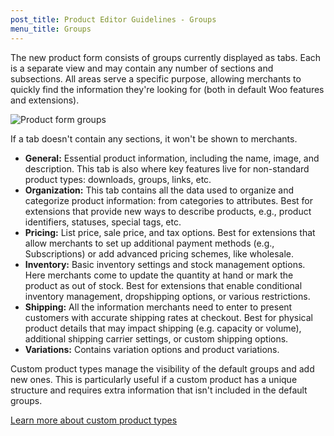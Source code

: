 ```yaml
---
post_title: Product Editor Guidelines - Groups
menu_title: Groups
---
```


The new product form consists of groups currently displayed as tabs. Each is a separate view and may contain any number of sections and subsections. All areas serve a specific purpose, allowing merchants to quickly find the information they're looking for (both in default Woo features and extensions).

![Product form groups](https://developer.woo.com/wp-content/uploads/2023/12/product-editor-ext-guidelines-form-groups.gif)

If a tab doesn't contain any sections, it won't be shown to merchants.

- **General:** Essential product information, including the name, image, and description. This tab is also where key features live for non-standard product types: downloads, groups, links, etc.
- **Organization:** This tab contains all the data used to organize and categorize product information: from categories to attributes. Best for extensions that provide new ways to describe products, e.g., product identifiers, statuses, special tags, etc.
- **Pricing:** List price, sale price, and tax options. Best for extensions that allow merchants to set up additional payment methods (e.g., Subscriptions) or add advanced pricing schemes, like wholesale.
- **Inventory:** Basic inventory settings and stock management options. Here merchants come to update the quantity at hand or mark the product as out of stock. Best for extensions that enable conditional inventory management, dropshipping options, or various restrictions.
- **Shipping:** All the information merchants need to enter to present customers with accurate shipping rates at checkout. Best for physical product details that may impact shipping (e.g. capacity or volume), additional shipping carrier settings, or custom shipping options.
- **Variations:** Contains variation options and product variations.

Custom product types manage the visibility of the default groups and add new ones. This is particularly useful if a custom product has a unique structure and requires extra information that isn't included in the default groups.

[Learn more about custom product types](./product-editor-form-custom-product-types)
